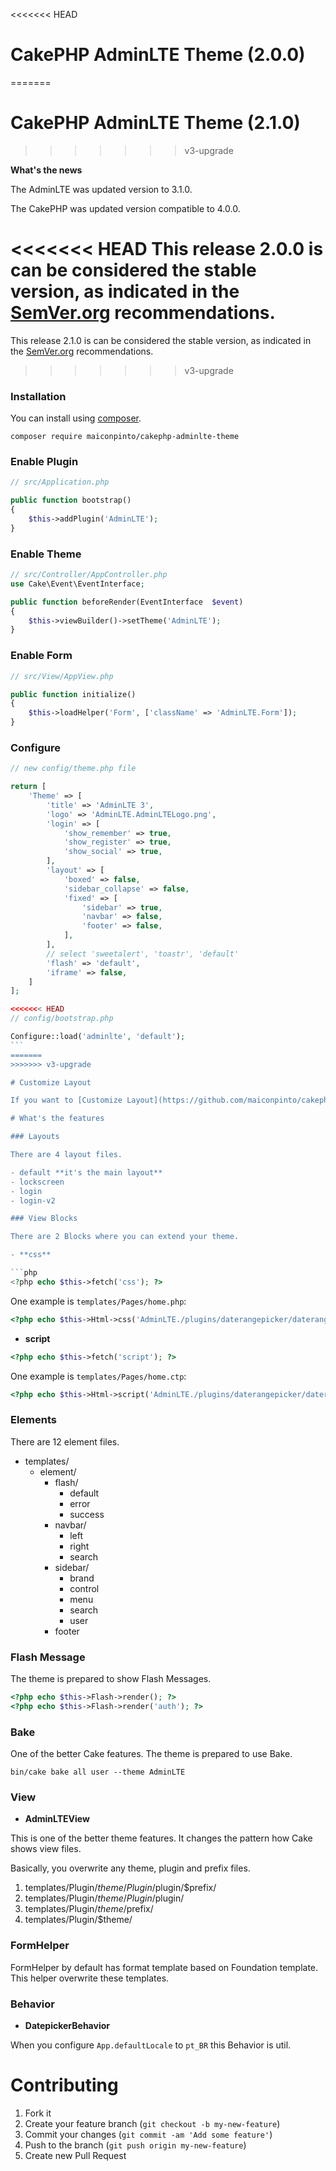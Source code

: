 <<<<<<< HEAD
# CakePHP AdminLTE Theme (2.0.0)
=======
# CakePHP AdminLTE Theme (2.1.0)
>>>>>>> v3-upgrade

**What's the news**

The AdminLTE was updated version to 3.1.0.

The CakePHP was updated version compatible to 4.0.0.

<<<<<<< HEAD
This release 2.0.0 is can be considered the stable version, as indicated in the [SemVer.org](https://semver.org/) recommendations.
=======
This release 2.1.0 is can be considered the stable version, as indicated in the [SemVer.org](https://semver.org/) recommendations.
>>>>>>> v3-upgrade

### Installation

You can install using [composer](http://getcomposer.org).

```
composer require maiconpinto/cakephp-adminlte-theme
```

### Enable Plugin

```php
// src/Application.php

public function bootstrap()
{
    $this->addPlugin('AdminLTE');
}
```

### Enable Theme

```php
// src/Controller/AppController.php
use Cake\Event\EventInterface;

public function beforeRender(EventInterface  $event)
{
    $this->viewBuilder()->setTheme('AdminLTE');
}
```

### Enable Form

```php
// src/View/AppView.php

public function initialize()
{
    $this->loadHelper('Form', ['className' => 'AdminLTE.Form']);
}
```

### Configure

````php
// new config/theme.php file

return [
    'Theme' => [
        'title' => 'AdminLTE 3',
        'logo' => 'AdminLTE.AdminLTELogo.png',
        'login' => [
            'show_remember' => true,
            'show_register' => true,
            'show_social' => true,
        ],
        'layout' => [
            'boxed' => false,
            'sidebar_collapse' => false,
            'fixed' => [
                'sidebar' => true,
                'navbar' => false,
                'footer' => false,
            ],
        ],
        // select 'sweetalert', 'toastr', 'default'
        'flash' => 'default',
        'iframe' => false,
    ]
];

<<<<<<< HEAD
// config/bootstrap.php

Configure::load('adminlte', 'default');
```
=======
>>>>>>> v3-upgrade

# Customize Layout

If you want to [Customize Layout](https://github.com/maiconpinto/cakephp-adminlte-theme/wiki/Customize-Layout)

# What's the features

### Layouts

There are 4 layout files.

- default **it's the main layout**
- lockscreen
- login
- login-v2

### View Blocks

There are 2 Blocks where you can extend your theme.

- **css**

```php
<?php echo $this->fetch('css'); ?>
````

One example is `templates/Pages/home.php`:

```php
<?php echo $this->Html->css('AdminLTE./plugins/daterangepicker/daterangepicker', ['block' => 'css']); ?>
```

- **script**

```php
<?php echo $this->fetch('script'); ?>
```

One example is `templates/Pages/home.ctp`:

```php
<?php echo $this->Html->script('AdminLTE./plugins/daterangepicker/daterangepicker', ['block' => 'script']); ?>
```

### Elements

There are 12 element files.

- templates/
  - element/
    - flash/
      - default
      - error
      - success
    - navbar/
      - left
      - right
      - search
    - sidebar/
      - brand
      - control
      - menu
      - search
      - user
    - footer

### Flash Message

The theme is prepared to show Flash Messages.

```php
<?php echo $this->Flash->render(); ?>
<?php echo $this->Flash->render('auth'); ?>
```

### Bake

One of the better Cake features. The theme is prepared to use Bake.

```
bin/cake bake all user --theme AdminLTE
```

### View

- **AdminLTEView**

This is one of the better theme features. It changes the pattern how Cake shows view files.

Basically, you overwrite any theme, plugin and prefix files.

1. templates/Plugin/$theme/Plugin/$plugin/$prefix/
2. templates/Plugin/$theme/Plugin/$plugin/
3. templates/Plugin/$theme/$prefix/
4. templates/Plugin/$theme/

### FormHelper

FormHelper by default has format template based on Foundation template. This helper overwrite these templates.

### Behavior

- **DatepickerBehavior**

When you configure `App.defaultLocale` to `pt_BR` this Behavior is util.

# Contributing

1. Fork it
2. Create your feature branch (`git checkout -b my-new-feature`)
3. Commit your changes (`git commit -am 'Add some feature'`)
4. Push to the branch (`git push origin my-new-feature`)
5. Create new Pull Request

